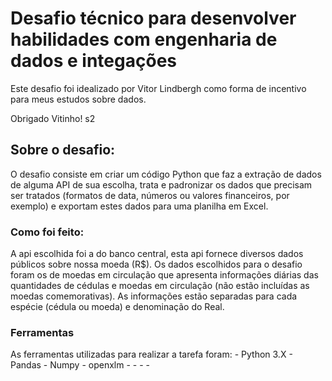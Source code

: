 # Desafio técnico para desenvolver habilidades com engenharia de dados e integações

Este desafio foi idealizado por Vitor Lindbergh como forma de incentivo para meus estudos sobre dados.

Obrigado Vitinho! s2

## Sobre o desafio:

O desafio consiste em criar um código Python que faz a extração de dados de alguma API de sua
escolha, trata e padronizar os dados que precisam ser tratados (formatos de data, números
ou valores financeiros, por exemplo) e exportam estes dados para uma planilha em Excel.

### Como foi feito:

A api escolhida foi a do banco central, esta api fornece diversos dados públicos sobre nossa moeda (R$). Os dados escolhidos para o desafio foram os de moedas em circulação que apresenta informações diárias das quantidades de cédulas e moedas em circulação (não estão incluídas as moedas comemorativas). As informações estão separadas para cada espécie (cédula ou moeda) e denominação do Real.

### Ferramentas

As ferramentas utilizadas para realizar a tarefa foram: - Python 3.X - Pandas - Numpy - openxlm - - - -
